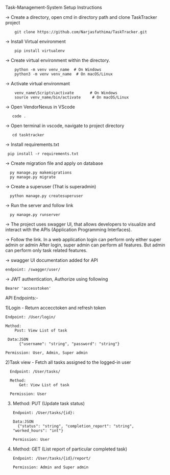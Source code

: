 Task-Management-System
Setup Instructions

-> Create a directory, open cmd in directory path and clone TaskTracker project

        git clone https://github.com/Narjasfathima/TaskTracker.git
-> Install Virtual environment

        pip install virtualenv
-> Create virtual environment within the directory.

        python -m venv venv_name  # On Windows
        python3 -m venv venv_name  # On macOS/Linux
-> Activate virtual environmant

        venv_name\Scripts\activate       # On Windows           
        source venv_name/bin/activate     # On macOS/Linux
-> Open VendorNexus in VScode

       code .
-> Open terminal in vscode, navigate to project directory

       cd tasktracker
-> Install requirements.txt

     pip install -r requirements.txt

-> Create migration file and apply on database
  
      py manage.py makemigrations
      py manage.py migrate

-> Create a superuser (That is superadmin)
     
      python manage.py createsuperuser
 
-> Run the server and follow link
    
      py manage.py runserver
      
-> The project uses swagger UI, that allows developers to visualize and interact with the APIs (Application Programming Interfaces).

-> Follow the link. In a web application login can perform only either super admin or admin
  After login, super admin can perform all features. But admin can perform only task related features.


-> swagger UI documentation added for API
    
    endpoint: /swagger/user/

-> JWT authentication, Authorize using following

    Bearer 'accesstoken'

API Endpoints:-

1)Login -   Return accecctoken and refresh token

    Endpoint: /User/login/
    
    Method:
        Post: View List of task
        
     Data:JSON 
          {"username": "string", "password": "string"}
          
    Permission: User, Admin, Super admin

2)Task view  -   Fetch all tasks assigned to the logged-in user

      Endpoint: /User/tasks/
      
      Method:
          Get: View List of task

      Permission: User

3)  Method: PUT (Update task status)
    
        Endpoint: /User/tasks/{id}:
        
        Data:JSON 
          {"status": "string", "completion_report": "string", "worked_hours": "int"}
        
        Permission: User

      
4)  Method: GET (List report of particular completed task)

        Endpoint: /User/tasks/{id}/report/    
    
        Permission: Admin and Super admin
